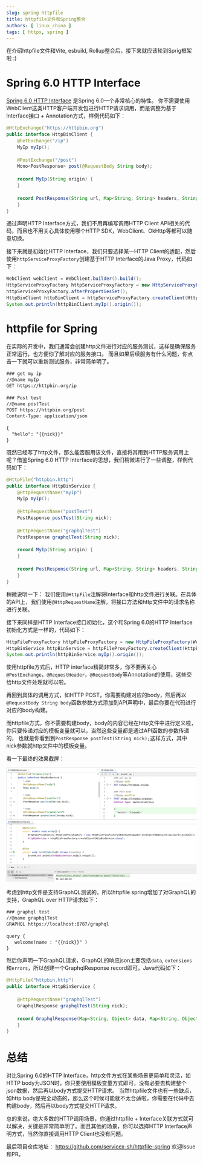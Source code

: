 ```yaml
---
slug: spring httpfile
title: httpfile文件和Spring整合
authors: [ linux_china ]
tags: [ httpx, spring ]
---
```


在介绍httpfile文件和Vite, esbuild, Rollup整合后，接下来就应该轮到Sprig框架啦 :)

# Spring 6.0 HTTP Interface

[Spring 6.0 HTTP Interface](https://docs.spring.io/spring-framework/docs/6.0.0-M5/reference/html/integration.html#rest-http-interface)
是Spring 6.0一个非常核心的特性。 你不需要使用WebClient这类HTTP客户端开发包进行HTTP请求调用，而是调整为基于Interface接口 + Annotation方式，样例代码如下：

```java
@HttpExchange("https://httpbin.org")
public interface HttpBinClient {
    @GetExchange("/ip")
    MyIp myIp();

    @PostExchange("/post")
    Mono<PostResponse> post(@RequestBody String body);

    record MyIp(String origin) {
    }

    record PostResponse(String url, Map<String, String> headers, String data) {
    }
}
```

通过声明HTTP Interface方式，我们不用再编写调用HTTP Client API相关的代码，而且也不用关心具体使用哪个HTTP SDK，WebClient、OkHttp等都可以随意切换。

接下来就是初始化HTTP Interface，我们只要选择某一HTTP Client的适配，然后使用`httpServiceProxyFactory`创建基于HTTP Interface的Java Proxy，代码如下：

```java
WebClient webClient = WebClient.builder().build();
HttpServiceProxyFactory httpServiceProxyFactory = new HttpServiceProxyFactory(WebClientAdapter.forClient(webClient));
httpServiceProxyFactory.afterPropertiesSet();
HttpBinClient httpBinClient = httpServiceProxyFactory.createClient(HttpBinClient.class);
System.out.println(httpBinClient.myIp().origin());
```

# httpfile for Spring

在实际的开发中，我们通常会创建http文件进行对应的服务测试，这样是确保服务正常运行，也方便你了解对应的服务接口。
而且如果后续服务有什么问题，你点击一下就可以重新测试服务，非常简单明了。

```
### get my ip
//@name myIp
GET https://httpbin.org/ip

### Post test
//@name postTest
POST https://httpbin.org/post
Content-Type: application/json

{
  "hello": "{{nick}}"
}
```

既然已经写了http文件，那么能否服用该文件，直接将其用到HTTP服务调用上呢？借鉴Spring 6.0 HTTP Interface的思想，我们稍微进行了一些调整，样例代码如下：

```java
@HttpFile("httpbin.http")
public interface HttpBinService {
    @HttpRequestName("myIp")
    MyIp myIp();

    @HttpRequestName("postTest")
    PostResponse postTest(String nick);

    @HttpRequestName("graphqlTest")
    PostResponse graphqlTest(String nick);

    record MyIp(String origin) {
    }

    record PostResponse(String url, Map<String, String> headers, String data) {
    }
}
```

稍微说明一下： 我们使用`@HttpFile`注解将Interface和http文件进行关联。在具体的API上，我们使用`@HttpRequestName`注解，将接口方法和http文件中的请求名称进行关联。

接下来同样是HTTP Interface接口初始化，这个和Spring 6.0的HTTP Interface初始化方式是一样的，代码如下：

```java
HttpFileProxyFactory httpFileProxyFactory = new HttpFileProxyFactory(WebClientAdapter.forClient(WebClient.builder().build()));
HttpBinService httpBinService = httpFileProxyFactory.createClient(HttpBinService.class);
System.out.println(httpBinService.myIp().origin());
```

使用httpfile方式后，HTTP interface精简非常多，你不要再关心`@PostExchange`，`@RequestHeader`，`@RequestBody`等Annotation的使用，这些交给http文件处理就可以啦。

再回到具体的调用方式，如HTTP POST，你需要构建对应的body，然后再以`@RequestBody String body`函数参数方式添加到API声明中，最后你要在代码进行对应的body构建。

而httpfile方式，你不需要构建body，body的内容已经在http文件中进行定义啦，你只要传递对应的模板变量就可以，当然这些变量都是通过API函数的参数传递的，
也就是你看到到`PostResponse postTest(String nick);`这样方式，其中nick参数就http文件中的模板变量。

看一下最终的效果截屏： 

![httpfile Spring](../static/img/blog/httpfile-spring.png)

考虑到http文件是支持GraphQL测试的，所以httpfile spring增加了对GraphQL的支持，GraphQL over HTTP请求如下：

```
### graphql test
//@name graphqlTest
GRAPHQL https://localhost:8787/graphql

query {
   welcome(name : "{{nick}}" )
}
```

然后你声明一下GraphQL请求，GraphQL的响应json主要包括`data`, `extensions`和`errors`，所以创建一个GraphqlResponse record即可，Java代码如下：

```java
@HttpFile("httpbin.http")
public interface HttpBinService {
  
    @HttpRequestName("graphqlTest")
    GraphqlResponse graphqlTest(String nick);

    record GraphqlResponse(Map<String, Object> data, Map<String, Object> extensions, List<Object> errors) {
    }
}
```

# 总结

对比Spring 6.0的HTTP Interface，http文件方式在某些场景更简单和灵活，如HTTP body为JSON时，你只要使用模板变量方式即可，没有必要去构建整个json数据，然后再以body方式提交HTTP请求。
当然httpfile文件也有一些缺点，如http body是完全动态的，那么这个时候可能就不太合适啦，你需要在代码中去构建body，然后再以body方式提交HTTP请求。

总的来说，绝大多数的HTTP调用场景，你通过httpfile + Interface关联方式就可以解决，关键是非常简单明了。而且其他的场景，你可以选择HTTP Interface声明方式，当然你直接调用HTTP Client也没有问题。

最后项目仓库地址： https://github.com/servicex-sh/httpfile-spring 欢迎Issue和PR。
